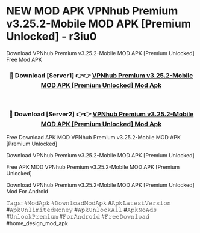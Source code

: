 # NEW MOD APK VPNhub Premium v3.25.2-Mobile MOD APK [Premium Unlocked] - r3iu0
Download VPNhub Premium v3.25.2-Mobile MOD APK [Premium Unlocked] Free Mod APK

<div align="center">
<h3>🔴 Download [Server1] 👉👉 <a href="https://apk-comot.site?title=VPNhub_Premium_v3.25.2-Mobile_MOD_APK_[Premium_Unlocked]">VPNhub Premium v3.25.2-Mobile MOD APK [Premium Unlocked] Mod Apk</a></h3><br>

<h3>🔴 Download [Server2] 👉👉 <a href="https://apk-comot.site?title=VPNhub_Premium_v3.25.2-Mobile_MOD_APK_[Premium_Unlocked]">VPNhub Premium v3.25.2-Mobile MOD APK [Premium Unlocked] Mod Apk</a></h3>
</div>


Free Download APK MOD VPNhub Premium v3.25.2-Mobile MOD APK [Premium Unlocked]

Download VPNhub Premium v3.25.2-Mobile MOD APK [Premium Unlocked] 

Free APK MOD VPNhub Premium v3.25.2-Mobile MOD APK [Premium Unlocked] 

Download VPNhub Premium v3.25.2-Mobile MOD APK [Premium Unlocked] Mod For Android

𝚃𝚊𝚐𝚜: #𝙼𝚘𝚍𝙰𝚙𝚔 #𝙳𝚘𝚠𝚗𝚕𝚘𝚊𝚍𝙼𝚘𝚍𝙰𝚙𝚔 #𝙰𝚙𝚔𝙻𝚊𝚝𝚎𝚜𝚝𝚅𝚎𝚛𝚜𝚒𝚘𝚗 #𝙰𝚙𝚔𝚄𝚗𝚕𝚒𝚖𝚒𝚝𝚎𝚍𝙼𝚘𝚗𝚎𝚢 #𝙰𝚙𝚔𝚄𝚗𝚕𝚘𝚌𝚔𝙰𝚕𝚕 #𝙰𝚙𝚔𝙽𝚘𝙰𝚍𝚜 #𝚄𝚗𝚕𝚘𝚌𝚔𝙿𝚛𝚎𝚖𝚒𝚞𝚖 #𝙵𝚘𝚛𝙰𝚗𝚍𝚛𝚘𝚒𝚍 #𝙵𝚛𝚎𝚎𝙳𝚘𝚠𝚗𝚕𝚘𝚊𝚍 #home_design_mod_apk
